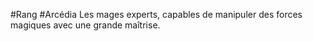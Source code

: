 #Rang #Arcédia
Les mages experts, capables de manipuler des forces magiques avec une grande maîtrise.